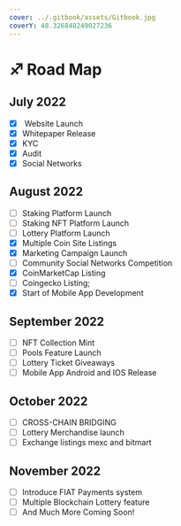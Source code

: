 ```yaml
---
cover: ../.gitbook/assets/Gitbook.jpg
coverY: 48.326848249027236
---
```


# ♐ Road Map

## July 2022

* [x] &#x20;Website Launch
* [x] Whitepaper Release
* [x] KYC
* [x] Audit
* [x] Social Networks

## August 2022

* [ ] Staking Platform Launch
* [ ] Staking NFT Platform Launch
* [ ] Lottery Platform Launch
* [x] Multiple Coin Site Listings
* [x] Marketing Campaign Launch
* [ ] Community Social Networks Competition
* [x] CoinMarketCap Listing
* [ ] Coingecko Listing;
* [x] Start of Mobile App Development

## &#x20;September 2022

* [ ] NFT Collection Mint
* [ ] Pools Feature Launch
* [ ] Lottery Ticket Giveaways
* [ ] Mobile App Android and IOS Release

## October 2022

* [ ] CROSS-CHAIN BRIDGING
* [ ] Lottery Merchandise launch
* [ ] Exchange listings mexc and bitmart

## November 2022

* [ ] Introduce FIAT Payments system
* [ ] Multiple Blockchain Lottery feature
* [ ] And Much More Coming Soon!
